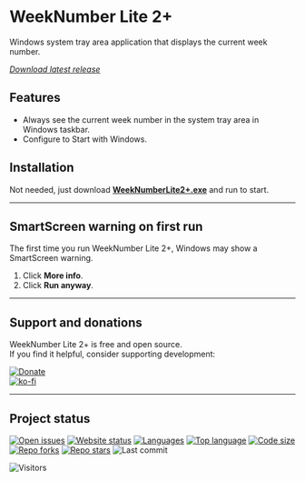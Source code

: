 # WeekNumber Lite 2+

Windows system tray area application that displays the current week number.

[*Download latest release*](https://github.com/voltura/WeekNumberLite2Plus/releases/latest/download/WeekNumberLite2+.exe) 

## Features

- Always see the current week number in the system tray area in Windows taskbar.
- Configure to Start with Windows.

## Installation

Not needed, just download [**WeekNumberLite2+.exe**](https://github.com/voltura/WeekNumberLite2Plus/releases/latest/download/WeekNumberLite2+.exe) and run to start.

---

## SmartScreen warning on first run

The first time you run WeekNumber Lite 2+, Windows may show a SmartScreen warning.

1. Click **More info**.
2. Click **Run anyway**.

---

## Support and donations

WeekNumber Lite 2+ is free and open source.  
If you find it helpful, consider supporting development:

[![Donate](https://img.shields.io/badge/donate_via-paypal_or_card-blue)](https://www.paypal.com/donate?hosted_button_id=7PN65YXN64DBG)  
[![ko-fi](https://ko-fi.com/img/githubbutton_sm.svg)](https://ko-fi.com/G2G74W5F8)

---

## Project status

[![Open issues](https://img.shields.io/github/issues/voltura/WeekNumberLite2Plus)](https://github.com/voltura/WeekNumberLite2Plus/issues)
[![Website status](https://img.shields.io/website?url=https://voltura.github.io/WeekNumberLite2Plus/)]()
[![Languages](https://img.shields.io/github/languages/count/voltura/WeekNumberLite2Plus)]()
[![Top language](https://img.shields.io/github/languages/top/voltura/WeekNumberLite2Plus)]()
[![Code size](https://img.shields.io/github/languages/code-size/voltura/WeekNumberLite2Plus)]()
[![Repo forks](https://img.shields.io/github/forks/voltura/WeekNumberLite2Plus)]()
[![Repo stars](https://img.shields.io/github/stars/voltura/WeekNumberLite2Plus)]()
![Last commit](https://img.shields.io/github/last-commit/voltura/WeekNumberLite2Plus?color=red)

![Visitors](https://estruyf-github.azurewebsites.net/api/VisitorHit?user=volturaf&repo=WeekNumberLite2Plus&countColorcountColor&countColor=%235690f2)
